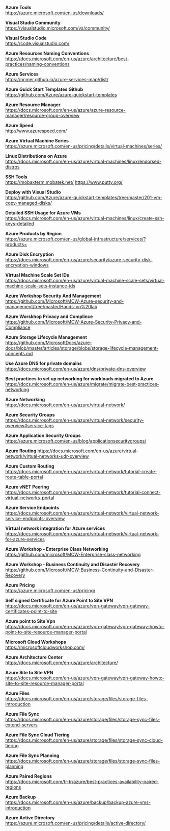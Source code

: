 **Azure Tools**\
https://azure.microsoft.com/en-us/downloads/

**Visual Studio Community**\
https://visualstudio.microsoft.com/vs/community/

**Visual Studio Code**\
https://code.visualstudio.com/

**Azure Resources Naming Conventions**\
https://docs.microsoft.com/en-us/azure/architecture/best-practices/naming-conventions

**Azure Services**\
https://nnmer.github.io/azure-services-map/dist/

**Azure Guick Start Templates Github**\
https://github.com/Azure/azure-quickstart-templates

**Azure Resource Manager**\
https://docs.microsoft.com/en-us/azure/azure-resource-manager/resource-group-overview

**Azure Speed**\
http://www.azurespeed.com/

**Azure Virtual Machine Series**\
https://azure.microsoft.com/en-us/pricing/details/virtual-machines/series/

**Linux Distributions on Azure**\
https://docs.microsoft.com/en-us/azure/virtual-machines/linux/endorsed-distros

**SSH Tools**\
https://mobaxterm.mobatek.net/
https://www.putty.org/

**Deploy with Visual Studio**\
https://github.com/Azure/azure-quickstart-templates/tree/master/201-vm-copy-managed-disks/

**Detailed SSH Usage for Azure VMs**\
https://docs.microsoft.com/en-us/azure/virtual-machines/linux/create-ssh-keys-detailed

**Azure Products by Region**\
https://azure.microsoft.com/en-us/global-infrastructure/services/?products=

**Azure Disk Encryption**\
https://docs.microsoft.com/en-us/azure/security/azure-security-disk-encryption-windows

**Virtual Machine Scale Set IDs**\
https://docs.microsoft.com/en-us/azure/virtual-machine-scale-sets/virtual-machine-scale-sets-instance-ids

**Azure Workshop Security  And Management**\
https://github.com/Microsoft/MCW-Azure-security-and-management/tree/master/Hands-on%20lab

**Azure Worskhop Privacy and Complince**\
https://github.com/Microsoft/MCW-Azure-Security-Privacy-and-Compliance

**Azure Storage Lifecycle Management**\
https://github.com/MicrosoftDocs/azure-docs/blob/master/articles/storage/blobs/storage-lifecycle-management-concepts.md

**Use Azure DNS for private domains**\
https://docs.microsoft.com/en-us/azure/dns/private-dns-overview

**Best practices to set up networking for workloads migrated to Azure**\
https://docs.microsoft.com/en-us/azure/migrate/migrate-best-practices-networking

**Azure Networking**\
https://docs.microsoft.com/en-us/azure/virtual-network/

**Azure Security Groups**\
https://docs.microsoft.com/en-us/azure/virtual-network/security-overview#service-tags

**Azure Application Security Groups**\
https://azure.microsoft.com/en-us/blog/applicationsecuritygroups/

**Azure Routing**
https://docs.microsoft.com/en-us/azure/virtual-network/virtual-networks-udr-overview

**Azure Custom Routing**\
https://docs.microsoft.com/en-us/azure/virtual-network/tutorial-create-route-table-portal

**Azure vNET Peering**\
https://docs.microsoft.com/en-us/azure/virtual-network/tutorial-connect-virtual-networks-portal

**Azure Service Endpoints**\
https://docs.microsoft.com/en-us/azure/virtual-network/virtual-network-service-endpoints-overview

**Virtual network integration for Azure services**\
https://docs.microsoft.com/en-us/azure/virtual-network/virtual-network-for-azure-services

**Azure Workshop - Enterprise Class Networking**\
https://github.com/microsoft/MCW-Enterprise-class-networking

**Azure Workshop - Business Continuity and Disaster Recovery**\
https://github.com/Microsoft/MCW-Business-Continuity-and-Disaster-Recovery

**Azure Pricing**\
https://azure.microsoft.com/en-us/pricing/

**Self signed Certificate for Azure Point to Site VPN**\
https://docs.microsoft.com/en-us/azure/vpn-gateway/vpn-gateway-certificates-point-to-site

**Azure point to Site Vpn**\
https://docs.microsoft.com/en-us/azure/vpn-gateway/vpn-gateway-howto-point-to-site-resource-manager-portal

**Microsoft Cloud Workshops**\
https://microsoftcloudworkshop.com/

**Azure Architecture Center**\
https://docs.microsoft.com/en-us/azure/architecture/

**Azure Site to Site VPN**\
https://docs.microsoft.com/en-us/azure/vpn-gateway/vpn-gateway-howto-site-to-site-resource-manager-portal

**Azure Files**\
https://docs.microsoft.com/en-us/azure/storage/files/storage-files-introduction

**Azure File Sync**\
https://docs.microsoft.com/en-us/azure/storage/files/storage-sync-files-extend-servers

**Azure File Sync Cloud Tiering**\
https://docs.microsoft.com/en-us/azure/storage/files/storage-sync-cloud-tiering

**Azure File Sync Planning**\
https://docs.microsoft.com/en-us/azure/storage/files/storage-sync-files-planning

**Azure Paired Regions**\
https://docs.microsoft.com/tr-tr/azure/best-practices-availability-paired-regions

**Azure Backup**\
https://docs.microsoft.com/en-us/azure/backup/backup-azure-vms-introduction

**Azure Active Directory**\
https://azure.microsoft.com/en-us/pricing/details/active-directory/




